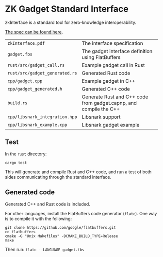 # ZK Gadget Standard Interface

zkInterface is a standard tool for zero-knowledge interoperability.

[The spec can be found here](zkInterface.pdf).

|                           |                             |
| ------------------------- | --------------------------- |
| `zkInterface.pdf`         | The interface specification |
| `gadget.fbs`              | The gadget interface definition using FlatBuffers |
| `rust/src/gadget_call.rs`      | Example gadget call in Rust |
| `rust/src/gadget_generated.rs` | Generated Rust code         |
| `cpp/gadget.cpp`          | Example gadget in C++       |
| `cpp/gadget_generated.h`  | Generated C++ code          |
| `build.rs`                | Generate Rust and C++ code from gadget.capnp, and compile the C++ |
| `cpp/libsnark_integration.hpp` | Libsnark support            |
| `cpp/libsnark_example.cpp`     | Libsnark gadget example     |

## Test

In the `rust` directory:

`cargo test`

This will generate and compile Rust and C++ code, and run a test of both sides communicating
through the standard interface.

## Generated code

Generated C++ and Rust code is included.

For other languages, install the FlatBuffers code generator (`flatc`).
One way is to compile it with the following:

```
git clone https://github.com/google/flatbuffers.git
cd flatbuffers
cmake -G "Unix Makefiles" -DCMAKE_BUILD_TYPE=Release
make
```

Then run:
`flatc --LANGUAGE gadget.fbs`
